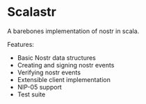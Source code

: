 # Scalastr

A barebones implementation of nostr in scala.

Features:

- Basic Nostr data structures
- Creating and signing nostr events
- Verifying nostr events
- Extensible client implementation
- NIP-05 support
- Test suite
